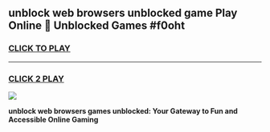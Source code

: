 
## unblock web browsers unblocked game Play Online 👋 Unblocked Games #f0oht
<h3>
<a href="https://premium.freeplayer.one?title=unblock_web_browsers&ref=21F">CLICK TO PLAY</a></h3>
<hr>

<h3>
<a href="https://premium.freeplayer.one?title=unblock_web_browsers&ref=21F">CLICK 2 PLAY</a>
  
</h3>

<a href="https://premium.freeplayer.one?title=unblock_web_browsers&ref=21F/"><img src="https://clearcache.store/games.png"></a>


**unblock web browsers games unblocked: Your Gateway to Fun and Accessible Online Gaming**
